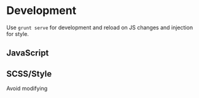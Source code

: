 
# Development

Use `grunt serve` for development and reload on JS changes and injection for style.

## JavaScript

## SCSS/Style

Avoid modifying  